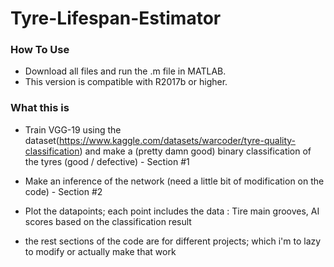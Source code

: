 # Tyre-Lifespan-Estimator
### How To Use
- Download all files and run the .m file in MATLAB.
- This version is compatible with R2017b or higher.


### What this is
- Train VGG-19 using the dataset(https://www.kaggle.com/datasets/warcoder/tyre-quality-classification)
  and make a (pretty damn good) binary classification of the tyres (good / defective) - Section #1
- Make an inference of the network (need a little bit of modification on the code) - Section #2
- Plot the datapoints; each point includes the data : Tire main grooves, AI scores based on the classification result

- the rest sections of the code are for different projects; which i'm to lazy to modify or actually make that work
